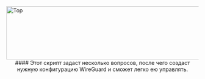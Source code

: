 <img width="1104" height="139" alt="Top" src="https://github.com/user-attachments/assets/8a03ff20-98ab-4fe4-917e-8ea4db5acc9c" />

<center> #### Этот скрипт задаст несколько вопросов, после чего создаст нужную конфигурацию WireGuard и сможет легко ею управлять. </center>
